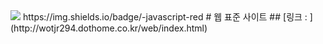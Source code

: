 <img src="https://capsule-render.vercel.app/api?type=waving&color=auto&height=200&section=header&text=내용입력&fontSize=90" />
https://img.shields.io/badge/-javascript-red
# 웹 표준 사이트
## [링크 : ](http://wotjr294.dothome.co.kr/web/index.html)

